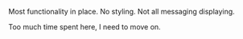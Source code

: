 Most functionality in place.
No styling.
Not all messaging displaying.

Too much time spent here, I need to move on.

